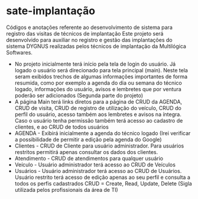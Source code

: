 # sate-implantação
Códigos e anotações referente ao desenvolvimento de sistema para registro das visitas de técnicos de implantação
Este projeto será desenvolvido para auxiliar no registro e gestão das implantações do sistema DYGNUS realizadas pelos técnicos de implantação da Multilógica Softwares.
* No projeto inicialmente terá início pela tela de login do usuário. Já logado o usuário será direcionado para tela principal (main). Neste tela seram exibidos trechos de algumas informações importantes de forma resumida, como por exemplo a agenda do dia ou semana do técnico logado, informações do usuário, avisos e lembretes que por ventura poderão ser adicionados (Segunda parte do projeto)
* A página Main terá links diretos para a página de CRUD da AGENDA, CRUD de visita, CRUD de registro de utilização do veículo, CRUD do perfil do usuário, acesso também aos lembretes e avisos na íntegra. Caso o usuário tenha permissão também terá acesso ao cadastro de clientes, e ao CRUD de todos usuários
* AGENDA - Exibirá inicialmente a agenda do técnico logado (Irei verificar a possibilidade de permitir a edição pela agenda do Google)
* Clientes - CRUD de Cliente para usuário administrador. Para usuários restritos permitirá apenas consultar os dados dos clientes.
* Atendimento - CRUD de atendimentos para qualquer usuário 
* Veículo - Usuário administrador terá acesso ao CRUD de Veículos
* Usuários - Usuário administrador terá acesso ao CRUD de Usuários. Usuário restrito terá acesso de edição apenas ao seu perfil e consulta a todos os perfis cadastrados 
CRUD = Create, Read, Update, Delete (Sigla utilizada pelos profissionais da área de TI)

